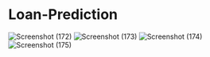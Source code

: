 # Loan-Prediction
![Screenshot (172)](https://user-images.githubusercontent.com/76935226/148762440-674d6a0e-4c4e-4097-b42d-66f22d344f0c.png)
![Screenshot (173)](https://user-images.githubusercontent.com/76935226/148762456-194aa04a-f5cb-4bfb-8455-015f83d7be9e.png)
![Screenshot (174)](https://user-images.githubusercontent.com/76935226/148762472-17379c80-935c-4def-9eba-dfb2955cdab1.png)
![Screenshot (175)](https://user-images.githubusercontent.com/76935226/148762490-94820b8d-351d-4a9f-a66f-5e015417823c.png)
